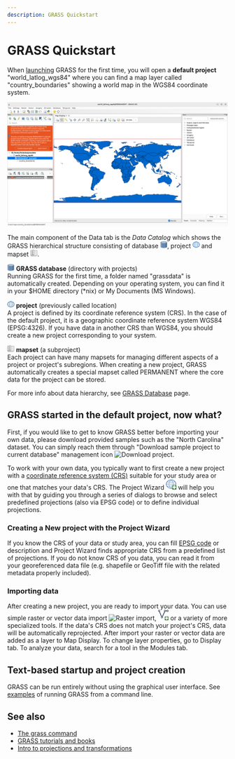 ```yaml
---
description: GRASS Quickstart
---
```


# GRASS Quickstart

When [launching](grass.md) GRASS for the first time, you will open a
**default project** "world_latlog_wgs84" where you can find a map layer
called "country_boundaries" showing a world map in the WGS84 coordinate
system.

![GRASS after first startup](grass_start.png)

The main component of the Data tab is the *Data Catalog* which shows the
GRASS hierarchical structure consisting of database ![GRASS
Database](grassdb.png), project ![project](location.png) and
mapset ![mapset](mapset.png).

![GRASS Database](grassdb.png) **GRASS database** (directory with projects)  
Running GRASS for the first time, a folder named "grassdata" is
automatically created. Depending on your operating system, you can find
it in your $HOME directory (\*nix) or My Documents (MS Windows).

![project](location.png) **project** (previously called location)  
A project is defined by its coordinate reference system (CRS). In the
case of the default project, it is a geographic coordinate reference
system WGS84 (EPSG:4326). If you have data in another CRS than WGS84,
you should create a new project corresponding to your system.

![mapset](mapset.png) **mapset** (a subproject)  
Each project can have many mapsets for managing different aspects of a
project or project's subregions. When creating a new project, GRASS
automatically creates a special mapset called PERMANENT where the core
data for the project can be stored.

For more info about data hierarchy, see [GRASS
Database](grass_database.md) page.

## GRASS started in the default project, now what?

First, if you would like to get to know GRASS better before importing
your own data, please download provided samples such as the "North
Carolina" dataset. You can simply reach them through "Download sample
project to current database" management icon ![Download
project](location-download.png).

To work with your own data, you typically want to first create a new
project with a [coordinate reference system
(CRS)](https://en.wikipedia.org/wiki/Spatial_reference_system) suitable
for your study area or one that matches your data's CRS. The Project
Wizard ![Add project](location-add.png) will help you with that by
guiding you through a series of dialogs to browse and select predefined
projections (also via EPSG code) or to define individual projections.

### Creating a New project with the Project Wizard

If you know the CRS of your data or study area, you can fill [EPSG
code](https://spatialreference.org/) or description and Project Wizard
finds appropriate CRS from a predefined list of projections. If you do
not know CRS of you data, you can read it from your georeferenced data
file (e.g. shapefile or GeoTiff file with the related metadata properly
included).

### Importing data

After creating a new project, you are ready to import your data. You can
use simple raster or vector data import ![Raster
import](raster-import.png), ![Vector import](vector-import.png) or
a variety of more specialized tools. If the data's CRS does not match
your project's CRS, data will be automatically reprojected. After import
your raster or vector data are added as a layer to Map Display. To
change layer properties, go to Display tab. To analyze your data, search
for a tool in the Modules tab.

## Text-based startup and project creation

GRASS can be run entirely without using the graphical user
interface. See [examples](grass.md) of running GRASS from a command
line.

## See also

- [The grass command](grass.md)
- [GRASS tutorials and books](https://grass.osgeo.org/learn/)
- [Intro to projections and transformations](projectionintro.md)
